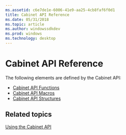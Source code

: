 ```yaml
---
ms.assetid: c6e7de1e-6006-41e9-aa25-4cb8faf6f0d1
title: Cabinet API Reference
ms.date: 05/31/2018
ms.topic: article
ms.author: windowssdkdev
ms.prod: windows
ms.technology: desktop
---
```


# Cabinet API Reference

The following elements are defined by the Cabinet API:

-   [Cabinet API Functions](cabinet-api-functions.md)
-   [Cabinet API Macros](cabinet-api-macros.md)
-   [Cabinet API Structures](cabinet-api-structures.md)

## Related topics

<dl> <dt>

[Using the Cabinet API](using-the-cabinet-api.md)
</dt> </dl>

 

 



